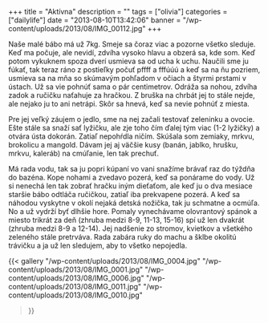 +++
title = "Aktívna"
description = ""
tags = ["olivia"]
categories = ["dailylife"]
date = "2013-08-10T13:42:06"
banner = "/wp-content/uploads/2013/08/IMG_00112.jpg"
+++

Naše malé bábo má už 7kg. Smeje sa čoraz viac a pozorne všetko sleduje. Keď ma počuje, ale nevidí, zdvíha vysoko hlavu a obzerá sa, kde som. Keď potom vykuknem spoza dverí
usmieva sa od ucha k uchu. Naučili sme ju fúkať, tak teraz ráno z postieľky počuť pffff a fffúúú a
keď sa na ňu pozriem, usmieva sa na mňa so skúmavým pohľadom v očiach a štyrmi prstami v ústach. Už
sa vie pohnúť sama o pár centimetrov. Odráža sa nohou, zdvíha zadok a ručičku naťahuje za hračkou.
Z bruška na chrbát jej to stále nejde, ale nejako ju to ani netrápi. Skôr sa hnevá, keď sa nevie
pohnúť z miesta.

Pre jej veľký záujem o jedlo, sme na nej začali testovať zeleninku a ovocie. Ešte stále sa snaží sať
lyžičku, ale zje toho čím ďalej tým viac (1-2 lyžičky) a otvára ústa dokorán. Zatiaľ nepohŕdla
ničím. Skúšala som zemiaky, mrkvu, brokolicu a mangold. Dávam jej aj väčšie kusy (banán, jablko,
hrušku, mrkvu, kaleráb) na cmúľanie, len tak prechuť.

Má rada vodu, tak sa ju popri kúpaní vo vani snažíme brávať raz do týždňa do bazéna. Kope nohami a
zvedavo pozerá, keď sa ponárame do vody. Už si nenechá len tak zobrať hračku iným dieťaťom, ale keď
ju o dva mesiace staršie bábo odtláča ručičkou, zatiaľ iba prekvapene pozerá. A keď sa náhodou
vyskytne v okolí nejaká detská nožička, tak ju schmatne a ocmúľa. No a už vydrží byť dlhšie hore.
Pomaly vynechávame olovrantový spánok a miesto trikrát za deň (zhruba medzi 8-9, 11-13, 15-16) spí
už len dvakrát (zhruba medzi 8-9 a 12-14). Jej nadšenie zo stromov, kvietkov a všetkého zeleného
stále pretrváva. Rada zabára ruky do machu a šklbe okolitú trávičku a ja už len sledujem, aby to
všetko nepojedla.

{{< gallery
    "/wp-content/uploads/2013/08/IMG_0004.jpg"
    "/wp-content/uploads/2013/08/IMG_0001.jpg"
    "/wp-content/uploads/2013/08/IMG_0006.jpg"
    "/wp-content/uploads/2013/08/IMG_0011.jpg"
    "/wp-content/uploads/2013/08/IMG_0010.jpg"
>}}
